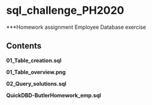 # sql_challenge_PH2020
***Homework assignment  Employee Database exercise 
## Contents

<b> 01_Table_creation.sql <b/>

01_Table_overview.png

02_Query_solutions.sql

QuickDBD-ButlerHomework_emp.sql
